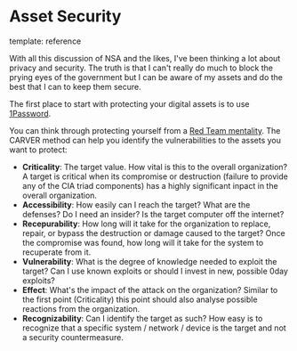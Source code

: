 Asset Security
==============
template: reference

With all this discussion of NSA and the likes, I've been thinking a lot about privacy and security. The truth is that I can't really do much to block the prying eyes of the government but I can be aware of my assets and do the best that I can to keep them secure.

The first place to start with protecting your digital assets is to use [1Password](https://agilebits.com/onepassword).

You can think through protecting yourself from a [Red Team mentality](http://en.wikipedia.org/wiki/Red_team). The CARVER method can help you identify the vulnerabilities to the assets you want to protect:

* **Criticality**: The target value. How vital is this to the overall organization? A target is critical when its compromise or destruction (failure to provide any of the CIA triad components) has a highly significant inpact in the overall organization.
* **Accessibility**: How easily can I reach the target? What are the defenses? Do I need an insider? Is the target computer off the internet?
* **Recepurability**: How long will it take for the organization to replace, repair, or bypass the destruction or damage caused to the target? Once the compromise was found, how long will it take for the system to recuperate from it.
* **Vulnerability**: What is the degree of knowledge needed to exploit the target? Can I use known exploits or should I invest in new, possible 0day exploits?
* **Effect**: What's the impact of the attack on the organization? Similar to the first point (Criticality) this point should also analyse possible reactions from the organization.
* **Recognizability**: Can I identify the target as such? How easy is to recognize that a specific system / network / device is the target and not a security countermeasure.
